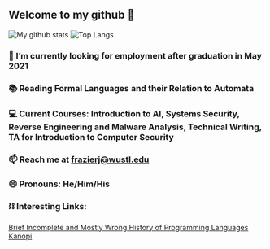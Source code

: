 
## Welcome to my github 👋 

![My github stats](https://github-readme-stats.vercel.app/api?username=frazierjoe&count_private=true&show_icons=false&theme=vue&hide=issues) ![Top Langs](https://github-readme-stats.vercel.app/api/top-langs/?username=frazierjoe&layout=compact)

### 🔭 I’m currently looking for employment after graduation in May 2021

### 📚 Reading Formal Languages and their Relation to Automata

### 💻 Current Courses: Introduction to AI, Systems Security, Reverse Engineering and Malware Analysis, Technical Writing, TA for Introduction to Computer Security

<!--### 💻 Working for [Ignite Bot](https://www.ignitebot.io) -->

### 📫 Reach me at frazierj@wustl.edu

### 😄 Pronouns: He/Him/His

### ⛓ Interesting Links:
[Brief Incomplete and Mostly Wrong History of Programming Languages](http://james-iry.blogspot.com/2009/05/brief-incomplete-and-mostly-wrong.html)
[Kanopi](kanopi.io)
